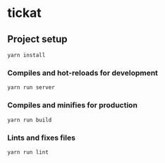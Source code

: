 # tickat

## Project setup
```
yarn install
```

### Compiles and hot-reloads for development
```
yarn run server
```

### Compiles and minifies for production
```
yarn run build
```

### Lints and fixes files
```
yarn run lint
```
